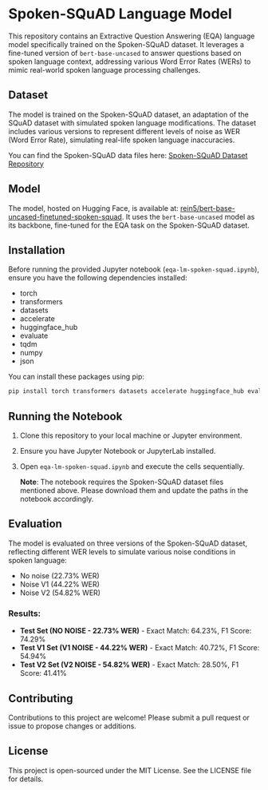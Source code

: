 # Spoken-SQuAD Language Model

This repository contains an Extractive Question Answering (EQA) language model specifically trained on the Spoken-SQuAD dataset. It leverages a fine-tuned version of `bert-base-uncased` to answer questions based on spoken language context, addressing various Word Error Rates (WERs) to mimic real-world spoken language processing challenges.

## Dataset

The model is trained on the Spoken-SQuAD dataset, an adaptation of the SQuAD dataset with simulated spoken language modifications. The dataset includes various versions to represent different levels of noise as WER (Word Error Rate), simulating real-life spoken language inaccuracies.

You can find the Spoken-SQuAD data files here: [Spoken-SQuAD Dataset Repository](https://github.com/chiahsuan156/Spoken-SQuAD)

## Model

The model, hosted on Hugging Face, is available at: [rein5/bert-base-uncased-finetuned-spoken-squad](https://huggingface.co/rein5/bert-base-uncased-finetuned-spoken-squad). It uses the `bert-base-uncased` model as its backbone, fine-tuned for the EQA task on the Spoken-SQuAD dataset.

## Installation

Before running the provided Jupyter notebook (`eqa-lm-spoken-squad.ipynb`), ensure you have the following dependencies installed:

- torch
- transformers
- datasets
- accelerate
- huggingface_hub
- evaluate
- tqdm
- numpy
- json

You can install these packages using pip:

```bash
pip install torch transformers datasets accelerate huggingface_hub evaluate tqdm numpy
```

## Running the Notebook
1. Clone this repository to your local machine or Jupyter environment.
2. Ensure you have Jupyter Notebook or JupyterLab installed.
3. Open `eqa-lm-spoken-squad.ipynb` and execute the cells sequentially.

   **Note**: The notebook requires the Spoken-SQuAD dataset files mentioned above. Please download them and update the paths in the notebook accordingly.

## Evaluation

The model is evaluated on three versions of the Spoken-SQuAD dataset, reflecting different WER levels to simulate various noise conditions in spoken language:

- No noise (22.73% WER)
- Noise V1 (44.22% WER)
- Noise V2 (54.82% WER)

### Results:
- **Test Set (NO NOISE - 22.73% WER)** - Exact Match: 64.23%, F1 Score: 74.29%
- **Test V1 Set (V1 NOISE - 44.22% WER)** - Exact Match: 40.72%, F1 Score: 54.94%
- **Test V2 Set (V2 NOISE - 54.82% WER)** - Exact Match: 28.50%, F1 Score: 41.41%

## Contributing

Contributions to this project are welcome! Please submit a pull request or issue to propose changes or additions.

## License

This project is open-sourced under the MIT License. See the LICENSE file for details.
